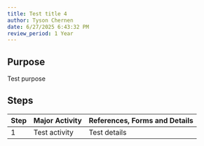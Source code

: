 ```yaml
---
title: Test title 4
author: Tyson Chernen
date: 6/27/2025 6:43:32 PM
review_period: 1 Year
---
```


## Purpose
Test purpose

## Steps

| Step | Major Activity | References, Forms and Details |
|------|----------------|-------------------------------|
| 1 | Test activity | Test details |
